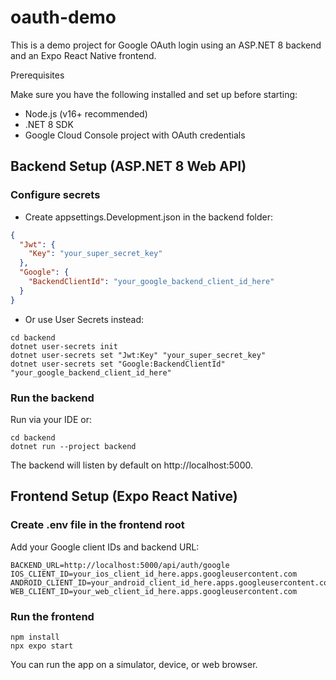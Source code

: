 # oauth-demo

This is a demo project for Google OAuth login using an ASP.NET 8 backend and an Expo React Native frontend.

Prerequisites

Make sure you have the following installed and set up before starting:

- Node.js (v16+ recommended)
- .NET 8 SDK
- Google Cloud Console project with OAuth credentials

## Backend Setup (ASP.NET 8 Web API)

### Configure secrets

- Create appsettings.Development.json in the backend folder:

```json
{
  "Jwt": {
    "Key": "your_super_secret_key"
  },
  "Google": {
    "BackendClientId": "your_google_backend_client_id_here"
  }
}
```

- Or use User Secrets instead:

```shell
cd backend
dotnet user-secrets init
dotnet user-secrets set "Jwt:Key" "your_super_secret_key"
dotnet user-secrets set "Google:BackendClientId" "your_google_backend_client_id_here"
```

### Run the backend

Run via your IDE or:

```shell
cd backend
dotnet run --project backend
```

The backend will listen by default on http://localhost:5000.

## Frontend Setup (Expo React Native)

### Create .env file in the frontend root

Add your Google client IDs and backend URL:

```env
BACKEND_URL=http://localhost:5000/api/auth/google
IOS_CLIENT_ID=your_ios_client_id_here.apps.googleusercontent.com
ANDROID_CLIENT_ID=your_android_client_id_here.apps.googleusercontent.com
WEB_CLIENT_ID=your_web_client_id_here.apps.googleusercontent.com
```

### Run the frontend

```shell
npm install
npx expo start
```

You can run the app on a simulator, device, or web browser.
